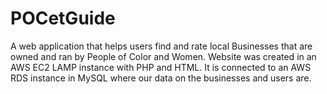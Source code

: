 # POCetGuide

A web application that helps users find and rate local Businesses that are owned and ran by People of Color and Women. Website was created in an AWS EC2 LAMP instance
with PHP and HTML. It is connected to an AWS RDS instance in MySQL where our data on the businesses and users are.
